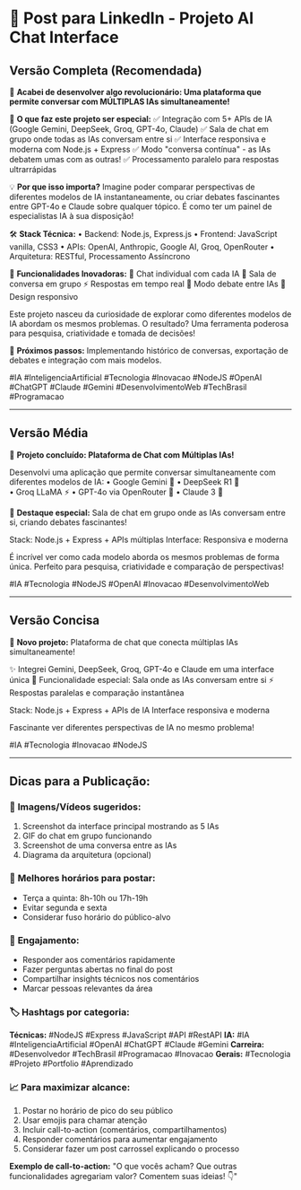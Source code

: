 # 🚀 Post para LinkedIn - Projeto AI Chat Interface

## Versão Completa (Recomendada)

🤖 **Acabei de desenvolver algo revolucionário: Uma plataforma que permite conversar com MÚLTIPLAS IAs simultaneamente!**

🎯 **O que faz este projeto ser especial:**
✅ Integração com 5+ APIs de IA (Google Gemini, DeepSeek, Groq, GPT-4o, Claude)
✅ Sala de chat em grupo onde todas as IAs conversam entre si
✅ Interface responsiva e moderna com Node.js + Express
✅ Modo "conversa contínua" - as IAs debatem umas com as outras!
✅ Processamento paralelo para respostas ultrarrápidas

💡 **Por que isso importa?**
Imagine poder comparar perspectivas de diferentes modelos de IA instantaneamente, ou criar debates fascinantes entre GPT-4o e Claude sobre qualquer tópico. É como ter um painel de especialistas IA à sua disposição!

🛠️ **Stack Técnica:**
• Backend: Node.js, Express.js
• Frontend: JavaScript vanilla, CSS3
• APIs: OpenAI, Anthropic, Google AI, Groq, OpenRouter
• Arquitetura: RESTful, Processamento Assíncrono

🎨 **Funcionalidades Inovadoras:**
🔄 Chat individual com cada IA
👥 Sala de conversa em grupo
⚡ Respostas em tempo real
🎪 Modo debate entre IAs
📱 Design responsivo

Este projeto nasceu da curiosidade de explorar como diferentes modelos de IA abordam os mesmos problemas. O resultado? Uma ferramenta poderosa para pesquisa, criatividade e tomada de decisões!

🔗 **Próximos passos:** Implementando histórico de conversas, exportação de debates e integração com mais modelos.

#IA #InteligenciaArtificial #Tecnologia #Inovacao #NodeJS #OpenAI #ChatGPT #Claude #Gemini #DesenvolvimentoWeb #TechBrasil #Programacao

---

## Versão Média

🤖 **Projeto concluído: Plataforma de Chat com Múltiplas IAs!**

Desenvolvi uma aplicação que permite conversar simultaneamente com diferentes modelos de IA:
• Google Gemini 💎
• DeepSeek R1 🧠  
• Groq LLaMA ⚡
• GPT-4o via OpenRouter 🤖
• Claude 3 🔬

🎯 **Destaque especial:** Sala de chat em grupo onde as IAs conversam entre si, criando debates fascinantes!

Stack: Node.js + Express + APIs múltiplas
Interface: Responsiva e moderna

É incrível ver como cada modelo aborda os mesmos problemas de forma única. Perfeito para pesquisa, criatividade e comparação de perspectivas!

#IA #Tecnologia #NodeJS #OpenAI #Inovacao #DesenvolvimentoWeb

---

## Versão Concisa

🚀 **Novo projeto:** Plataforma de chat que conecta múltiplas IAs simultaneamente!

✨ Integrei Gemini, DeepSeek, Groq, GPT-4o e Claude em uma interface única
🎪 Funcionalidade especial: Sala onde as IAs conversam entre si
⚡ Respostas paralelas e comparação instantânea

Stack: Node.js + Express + APIs de IA
Interface responsiva e moderna

Fascinante ver diferentes perspectivas de IA no mesmo problema!

#IA #Tecnologia #Inovacao #NodeJS

---

## Dicas para a Publicação:

### 📸 **Imagens/Vídeos sugeridos:**
1. Screenshot da interface principal mostrando as 5 IAs
2. GIF do chat em grupo funcionando
3. Screenshot de uma conversa entre as IAs
4. Diagrama da arquitetura (opcional)

### 🎯 **Melhores horários para postar:**
- Terça a quinta: 8h-10h ou 17h-19h
- Evitar segunda e sexta
- Considerar fuso horário do público-alvo

### 💬 **Engajamento:**
- Responder aos comentários rapidamente
- Fazer perguntas abertas no final do post
- Compartilhar insights técnicos nos comentários
- Marcar pessoas relevantes da área

### 🏷️ **Hashtags por categoria:**
**Técnicas:** #NodeJS #Express #JavaScript #API #RestAPI
**IA:** #IA #InteligenciaArtificial #OpenAI #ChatGPT #Claude #Gemini
**Carreira:** #Desenvolvedor #TechBrasil #Programacao #Inovacao
**Gerais:** #Tecnologia #Projeto #Portfolio #Aprendizado

### 📈 **Para maximizar alcance:**
1. Postar no horário de pico do seu público
2. Usar emojis para chamar atenção
3. Incluir call-to-action (comentários, compartilhamentos)
4. Responder comentários para aumentar engajamento
5. Considerar fazer um post carrossel explicando o processo

**Exemplo de call-to-action:**
"O que vocês acham? Que outras funcionalidades agregariam valor? Comentem suas ideias! 👇"
